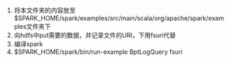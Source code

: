 1. 将本文件夹的内容放至$SPARK_HOME/spark/examples/src/main/scala/org/apache/spark/examples文件夹下
2. 向hdfs中put需要的数据，并记录文件的URI，下用fsuri代替
3. 编译spark
4. $SPARK_HOME/spark/bin/run-example BptLogQuery fsuri